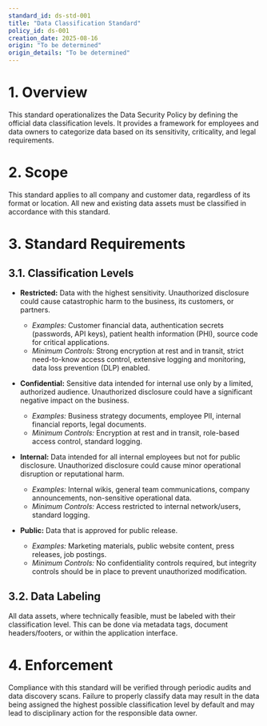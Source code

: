```yaml
---
standard_id: ds-std-001
title: "Data Classification Standard"
policy_id: ds-001
creation_date: 2025-08-16
origin: "To be determined"
origin_details: "To be determined"
---
```


# 1. Overview
This standard operationalizes the Data Security Policy by defining the official data classification levels. It provides a framework for employees and data owners to categorize data based on its sensitivity, criticality, and legal requirements.

# 2. Scope
This standard applies to all company and customer data, regardless of its format or location. All new and existing data assets must be classified in accordance with this standard.

# 3. Standard Requirements

## 3.1. Classification Levels

*   **Restricted:** Data with the highest sensitivity. Unauthorized disclosure could cause catastrophic harm to the business, its customers, or partners.
    *   *Examples:* Customer financial data, authentication secrets (passwords, API keys), patient health information (PHI), source code for critical applications.
    *   *Minimum Controls:* Strong encryption at rest and in transit, strict need-to-know access control, extensive logging and monitoring, data loss prevention (DLP) enabled.

*   **Confidential:** Sensitive data intended for internal use only by a limited, authorized audience. Unauthorized disclosure could have a significant negative impact on the business.
    *   *Examples:* Business strategy documents, employee PII, internal financial reports, legal documents.
    *   *Minimum Controls:* Encryption at rest and in transit, role-based access control, standard logging.

*   **Internal:** Data intended for all internal employees but not for public disclosure. Unauthorized disclosure could cause minor operational disruption or reputational harm.
    *   *Examples:* Internal wikis, general team communications, company announcements, non-sensitive operational data.
    *   *Minimum Controls:* Access restricted to internal network/users, standard logging.

*   **Public:** Data that is approved for public release.
    *   *Examples:* Marketing materials, public website content, press releases, job postings.
    *   *Minimum Controls:* No confidentiality controls required, but integrity controls should be in place to prevent unauthorized modification.

## 3.2. Data Labeling
All data assets, where technically feasible, must be labeled with their classification level. This can be done via metadata tags, document headers/footers, or within the application interface.

# 4. Enforcement
Compliance with this standard will be verified through periodic audits and data discovery scans. Failure to properly classify data may result in the data being assigned the highest possible classification level by default and may lead to disciplinary action for the responsible data owner.
